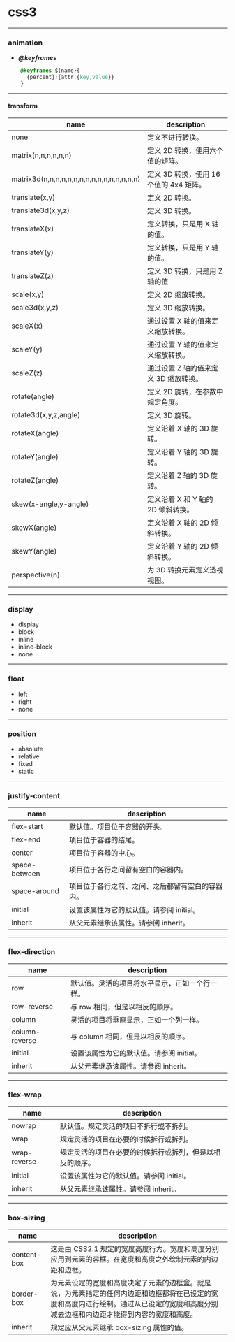 # css3
----

### animation

- ***@keyframes***

``` css
    @keyframes ${name}{
      {percent}:{attr:{key,value}}
    }
```

----

#### transform
|name|description|
|---|--|
|none|	定义不进行转换。|	
|matrix(n,n,n,n,n,n)|	定义 2D 转换，使用六个值的矩阵。|	
|matrix3d(n,n,n,n,n,n,n,n,n,n,n,n,n,n,n,n)|	定义 3D 转换，使用 16 个值的 4x4 矩阵。|	
|translate(x,y)|	定义 2D 转换。	|
|translate3d(x,y,z)	|定义 3D 转换。	|
|translateX(x)|	定义转换，只是用 X 轴的值。|	
|translateY(y)	|定义转换，只是用 Y 轴的值。|	
|translateZ(z)|	定义 3D 转换，只是用 Z 轴的值|
|scale(x,y)|	定义 2D 缩放转换。	|
|scale3d(x,y,z)|	定义 3D 缩放转换。|	
|scaleX(x)	|通过设置 X 轴的值来定义缩放转换。|	
|scaleY(y)	|通过设置 Y 轴的值来定义缩放转换。|	
|scaleZ(z)	|通过设置 Z 轴的值来定义 3D 缩放转换。|	
|rotate(angle)	|定义 2D 旋转，在参数中规定角度。|	
|rotate3d(x,y,z,angle)|	定义 3D 旋转。	|
|rotateX(angle)	|定义沿着 X 轴的 3D 旋转。|	
|rotateY(angle)	|定义沿着 Y 轴的 3D 旋转。|	
|rotateZ(angle)	|定义沿着 Z 轴的 3D 旋转。|	
|skew(x-angle,y-angle)|	定义沿着 X 和 Y 轴的 2D 倾斜转换。|
|skewX(angle)	|定义沿着 X 轴的 2D 倾斜转换。|	
|skewY(angle)	|定义沿着 Y 轴的 2D 倾斜转换。|	
|perspective(n)	|为 3D 转换元素定义透视视图。|	

------


### display

- display
- block
- inline
- inline-block
- none

----

### float

- left
- right
- none

-----

### position

- absolute
- relative
- fixed
- static

----

### justify-content

|name|description|
|---|---|
|flex-start|	默认值。项目位于容器的开头。|	
|flex-end|	项目位于容器的结尾。|	
|center	|项目位于容器的中心。|	
|space-between|	项目位于各行之间留有空白的容器内。|	
|space-around|	项目位于各行之前、之间、之后都留有空白的容器内。|
|initial|	设置该属性为它的默认值。请参阅 initial。|
|inherit	|从父元素继承该属性。请参阅 inherit。|

-------

### flex-direction

|name|description|
|---|---|
row|	默认值。灵活的项目将水平显示，正如一个行一样。
row-reverse|	与 row 相同，但是以相反的顺序。	
column|	灵活的项目将垂直显示，正如一个列一样。
column-reverse|	与 column 相同，但是以相反的顺序。	
initial	|设置该属性为它的默认值。请参阅 initial。	
inherit	|从父元素继承该属性。请参阅 inherit。

------

### flex-wrap

|name|description|
|---|---|
nowrap|	默认值。规定灵活的项目不拆行或不拆列。
wrap	|规定灵活的项目在必要的时候拆行或拆列。
wrap-reverse|	规定灵活的项目在必要的时候拆行或拆列，但是以相反的顺序。
initial|	设置该属性为它的默认值。请参阅 initial。
inherit	|从父元素继承该属性。请参阅 inherit。

----

### box-sizing

|name|description|
|---|---|
content-box|	这是由 CSS2.1 规定的宽度高度行为。宽度和高度分别应用到元素的容框。在宽度和高度之外绘制元素的内边距和边框。
border-box|	为元素设定的宽度和高度决定了元素的边框盒。就是说，为元素指定的任何内边距和边框都将在已设定的宽度和高度内进行绘制。通过从已设定的宽度和高度分别减去边框和内边距才能得到内容的宽度和高度。
inherit	|规定应从父元素继承 box-sizing 属性的值。


